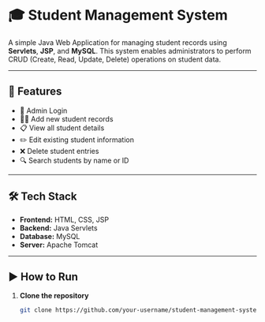 # 🎓 Student Management System

A simple Java Web Application for managing student records using **Servlets**, **JSP**, and **MySQL**. This system enables administrators to perform CRUD (Create, Read, Update, Delete) operations on student data.

---

## 🚀 Features

- 🔐 Admin Login
- 🧑‍🎓 Add new student records
- 📋 View all student details
- ✏️ Edit existing student information
- ❌ Delete student entries
- 🔍 Search students by name or ID

---

## 🛠️ Tech Stack

- **Frontend:** HTML, CSS, JSP  
- **Backend:** Java Servlets  
- **Database:** MySQL  
- **Server:** Apache Tomcat  

---

## ▶️ How to Run

1. **Clone the repository**
   ```bash
   git clone https://github.com/your-username/student-management-system.git
